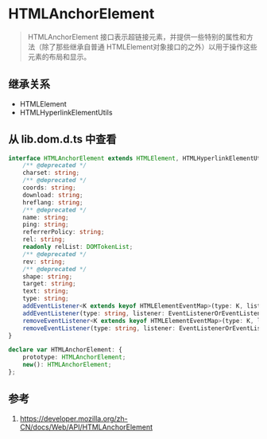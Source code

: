# HTMLAnchorElement

>HTMLAnchorElement 接口表示超链接元素，并提供一些特别的属性和方法（除了那些继承自普通 HTMLElement对象接口的之外）以用于操作这些元素的布局和显示。

## 继承关系

- HTMLElement
- HTMLHyperlinkElementUtils

## 从 lib.dom.d.ts 中查看

```ts
interface HTMLAnchorElement extends HTMLElement, HTMLHyperlinkElementUtils {
    /** @deprecated */
    charset: string;
    /** @deprecated */
    coords: string;
    download: string;
    hreflang: string;
    /** @deprecated */
    name: string;
    ping: string;
    referrerPolicy: string;
    rel: string;
    readonly relList: DOMTokenList;
    /** @deprecated */
    rev: string;
    /** @deprecated */
    shape: string;
    target: string;
    text: string;
    type: string;
    addEventListener<K extends keyof HTMLElementEventMap>(type: K, listener: (this: HTMLAnchorElement, ev: HTMLElementEventMap[K]) => any, options?: boolean | AddEventListenerOptions): void;
    addEventListener(type: string, listener: EventListenerOrEventListenerObject, options?: boolean | AddEventListenerOptions): void;
    removeEventListener<K extends keyof HTMLElementEventMap>(type: K, listener: (this: HTMLAnchorElement, ev: HTMLElementEventMap[K]) => any, options?: boolean | EventListenerOptions): void;
    removeEventListener(type: string, listener: EventListenerOrEventListenerObject, options?: boolean | EventListenerOptions): void;
}

declare var HTMLAnchorElement: {
    prototype: HTMLAnchorElement;
    new(): HTMLAnchorElement;
};
```

## 参考

1. https://developer.mozilla.org/zh-CN/docs/Web/API/HTMLAnchorElement
